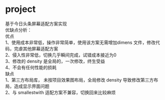 # project
基于今日头条屏幕适配方案实现  
优缺点分析：  
优点  
1、使用成本非常低，操作非常简单，使用该方案无需增加dimens 文件，修改代码，完虐其他屏幕适配方案  
2、侵入性非常低，切换几乎瞬间完成，试错成本接近为0  
3、修改的 density 是全局的，一次修改，终生受益  
4、不会有任何性能的损耗  
缺点  
1、第三方布局库， 未按项目效果图布局，全局修改 density 导致修改第三方布局，造成显示界面问题  
2、与 smallestwith 适配方案不兼容，切换回来比较麻烦  
